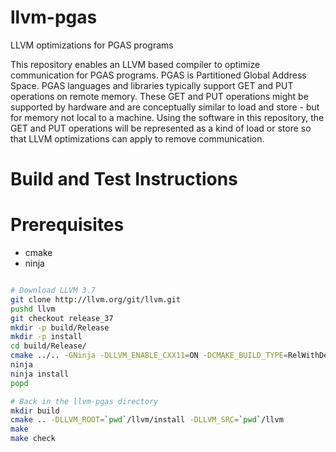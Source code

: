 # llvm-pgas
LLVM optimizations for PGAS programs

This repository enables an LLVM based compiler to optimize communication
for PGAS programs. PGAS is Partitioned Global Address Space. PGAS
languages and libraries typically support GET and PUT operations on
remote memory. These GET and PUT operations might be supported by
hardware and are conceptually similar to load and store - but for memory
not local to a machine. Using the software in this repository, the GET
and PUT operations will be represented as a kind of load or store so that
LLVM optimizations can apply to remove communication.

# Build and Test Instructions

# Prerequisites

* cmake
* ninja

```bash

# Download LLVM 3.7
git clone http://llvm.org/git/llvm.git
pushd llvm
git checkout release_37
mkdir -p build/Release
mkdir -p install
cd build/Release/
cmake ../.. -GNinja -DLLVM_ENABLE_CXX11=ON -DCMAKE_BUILD_TYPE=RelWithDebInfo -DCMAKE_INSTALL_PREFIX=`pwd`/../install -DLLVM_ENABLE_ASSERTIONS=ON
ninja
ninja install
popd

# Back in the llvm-pgas directory
mkdir build
cmake .. -DLLVM_ROOT=`pwd`/llvm/install -DLLVM_SRC=`pwd`/llvm
make
make check

```
